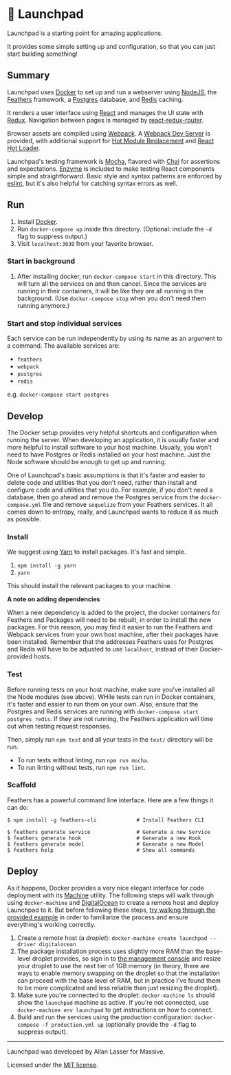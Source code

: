 # 🚀  Launchpad

Launchpad is a starting point for amazing applications.

It provides some simple setting up and configuration, so that you can just start building something!

## Summary

Launchpad uses [Docker](http://www.docker.com) to set up and run a webserver using [NodeJS](https://nodejs.org/en/), the [Feathers](http://feathersjs.com) framework, a [Postgres](http://postgresql.org) database, and [Redis](http://redis.io) caching.

It renders a user interface using [React](https://facebook.github.io/react/) and manages the UI state with [Redux](http://redux.js.org).
Navigation between pages is managed by [react-redux-router](https://github.com/reactjs/react-router-redux).

Browser assets are compiled using [Webpack](https://webpack.js.org).
A [Webpack Dev Server](https://webpack.github.io/docs/webpack-dev-server.html) is provided, with additional support for [Hot Module Replacement](https://webpack.github.io/docs/hot-module-replacement.html) and [React Hot Loader](http://gaearon.github.io/react-hot-loader/).

Launchpad's testing framework is [Mocha](http://mochajs.org), flavored with [Chai](http://chaijs.com) for assertions and expectations.
[Enzyme](http://airbnb.io/enzyme/) is included to make testing React components simple and straightforward.
Basic style and syntax patterns are enforced by [eslint](http://eslint.org), but it's also helpful for catching syntax errors as well.

## Run

1. Install [Docker](docs.docker.com).
2. Run `docker-compose up` inside this directory. (Optional: include the `-d` flag to suppress output.)
3. Visit `localhost:3030` from your favorite browser.

### Start in background

1. After installing docker, run `docker-compose start` in this directory. This will turn all the services on and then cancel. Since the services are running in their containers, it will be like they are all running in the background. (Use `docker-compose stop` when you don't need them running anymore.)

### Start and stop individual services

Each service can be run independently by using its name as an argument to a command.
The available services are:
* `feathers`
* `webpack`
* `postgres`
* `redis`

e.g. `docker-compose start postgres`

## Develop

The Docker setup provides very helpful shortcuts and configuration when running the server.
When developing an application, it is usually faster and more helpful to install software to your host machine.
Usually, you won't need to have Postgres or Redis installed on your host machine.
Just the Node software should be enough to get up and running.

One of Launchpad's basic assumptions is that it's faster and easier to delete code and utilities that you don't need, rather than install and configure code and utilities that you do.
For example, if you don't need a database, then go ahead and remove the Postgres service from the `docker-compose.yml` file and remove `sequelize` from your Feathers services.
It all comes down to entropy, really, and Launchpad wants to reduce it as much as possible.

### Install

We suggest using [Yarn](https://yarnpkg.com) to install packages.
It's fast and simple.

1. `npm install -g yarn`
2. `yarn`

This should install the relevant packages to your machine.

**A note on adding dependencies**

When a new dependency is added to the project, the docker containers for Feathers and Packages will need to be rebuilt, in order to install the new packages. For this reason, you may find it easier to run the Feathers and Webpack services from your own host machine, after their packages have been installed. Remember that the addresses Feathers uses for Postgres and Redis will have to be adjusted to use `localhost`, instead of their Docker-provided hosts.

### Test

Before running tests on your host machine, make sure you've installed all the Node modules (see above). WHile tests can run in Docker containers, it's faster and easier to run them on your own. Also, ensure that the Postgres and Redis services are running with `docker-compose start postgres redis`. If they are not running, the Feathers application will time out when testing request responses.

Then, simply run `npm test` and all your tests in the `test/` directory will be run.

- To run tests without linting, run `npm run mocha`.
- To run linting without tests, run `npm run lint`.

### Scaffold

Feathers has a powerful command line interface. Here are a few things it can do:

```
$ npm install -g feathers-cli             # Install Feathers CLI

$ feathers generate service               # Generate a new Service
$ feathers generate hook                  # Generate a new Hook
$ feathers generate model                 # Generate a new Model
$ feathers help                           # Show all commands
```

## Deploy

As it happens, Docker provides a very nice elegant interface for code deployment with its [Machine](https://docs.docker.com/machine/overview/) utility. The following steps will walk through using `docker-machine` and [DigitalOcean](cloud.digitalocean.com) to create a remote host and deploy Launchpad to it. But before following these steps, [try walking through the provided example](https://docs.docker.com/machine/examples/ocean/) in order to familiarize the process and ensure everything's working correctly.

1. Create a remote host (a _droplet_): `docker-machine create launchpad --driver digitalocean`
2. The package installation process uses slightly more RAM than the base-level droplet provides, so sign in to [the management console](cloud.digitalocean.com) and resize your droplet to use the next tier of 1GB memory (in theory, there are ways to enable memory swapping on the droplet so that the installation can proceed with the base level of RAM, but in practice I've found them to be more complicated and less reliable than just resizing the droplet).
3. Make sure you're connected to the droplet: `docker-machine ls` should show the `launchpad` machine as active. If you're not connected, use `docker-machine env launchpad` to get instructions on how to connect.
4. Build and run the services using the production configuration: `docker-compose -f production.yml up` (optionally provide the `-d` flag to suppress output).

---

Launchpad was developed by Allan Lasser for Massive.

Licensed under the [MIT license](LICENSE).
